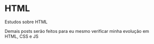 # HTML
Estudos sobre HTML


Demais posts serão feitos para eu mesmo verificar minha evolução em HTML, CSS e JS
